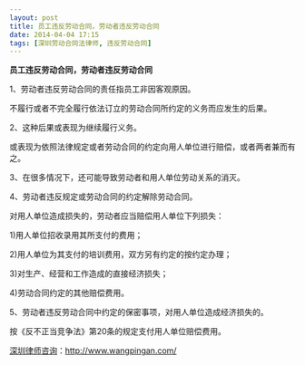 ```yaml
---
layout: post
title: 员工违反劳动合同，劳动者违反劳动合同
date: 2014-04-04 17:15
tags: [深圳劳动合同法律师, 违反劳动合同]
---
```

<strong>员工违反劳动合同，劳动者违反劳动合同</strong>

1、劳动者违反劳动合同的责任指员工非因客观原因。

不履行或者不完全履行依法订立的劳动合同所约定的义务而应发生的后果。

2、这种后果或表现为继续履行义务。

或表现为依照法律规定或者劳动合同的约定向用人单位进行赔偿，或者两者兼而有之。

3、在很多情况下，还可能导致劳动者和用人单位劳动关系的消灭。

4、劳动者违反规定或劳动合同的约定解除劳动合同。

对用人单位造成损失的，劳动者应当赔偿用人单位下列损失：

1)用人单位招收录用其所支付的费用；

2)用人单位为其支付的培训费用，双方另有约定的按约定办理；

3)对生产、经营和工作造成的直接经济损失；

4)劳动合同约定的其他赔偿费用。

5、劳动者违反劳动合同中约定的保密事项，对用人单位造成经济损失的。

按《反不正当竞争法》第20条的规定支付用人单位赔偿费用。

<a href="http://www.wangpingan.com/">深圳律师咨询</a>：<a href="http://www.wangpingan.com/">http://www.wangpingan.com/</a>


